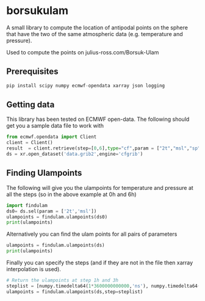 # borsukulam

A small library to compute the location of antipodal points on the sphere that have the two of the same atmospheric data (e.g. temperature and pressure).

Used to compute the points on julius-ross.com/Borsuk-Ulam

## Prerequisites

```python
pip install scipy numpy ecmwf-opendata xarray json logging
```

## Getting data

This library has been tested on ECMWF open-data.   The following should get you a sample data file to work with

```python
from ecmwf.opendata import Client
client = Client()
result  = client.retrieve(step=[0,6],type="cf",param = ["2t","msl","sp"],target="data.grib2",)
ds = xr.open_dataset('data.grib2',engine='cfgrib')
```

## Finding Ulampoints

The following will give you the ulampoints for temperature and pressure at all the steps (so in the above example at 0h and 6h)

```python
import findulam
ds0= ds.sel(param = ['2t','msl'])
ulampoints = findulam.ulampoints(ds0)
print(ulampoints)
```

Alternatively you can find the ulam points for all pairs of parameters

```python
ulampoints = findulam.ulampoints(ds)
print(ulampoints)
```

Finally you can specify the steps (and if they are not in the file then xarray interpolation is used).  

```python
# Return the ulampoints at step 1h and 3h
steplist = [numpy.timedelta64(1*3600000000000,'ns'), numpy.timedelta64(2*3600000000000,'ns')]
ulampoints = findulam.ulampoints(ds,step=steplist)
```
